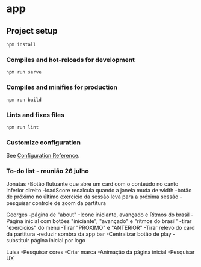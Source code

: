 # app

## Project setup
```
npm install
```

### Compiles and hot-reloads for development
```
npm run serve
```

### Compiles and minifies for production
```
npm run build
```

### Lints and fixes files
```
npm run lint
```

### Customize configuration
See [Configuration Reference](https://cli.vuejs.org/config/).


### To-do list - reunião 26 julho
Jonatas
-Botão flutuante que abre um card com o conteúdo no canto inferior direito
-loadScore recalcula quando a janela muda de width
-botão de próximo no último exercício da sessão leva para a próxima sessão
-pesquisar controle de zoom da partitura


Georges
-página de "about"
-Icone iniciante, avançado e Ritmos do brasil
-Página inicial com botões "iniciante", "avançado" e "ritmos do brasil"
-tirar "exercícios" do menu
-Tirar "PROXIMO" e "ANTERIOR"
-Tirar relevo do card da partitura
-reduzir sombra da app bar
-Centralizar botão de play
-substituir página inicial por logo

Luisa
-Pesquisar cores
-Criar marca
-Animação da página inicial
-Pesquisar UX
